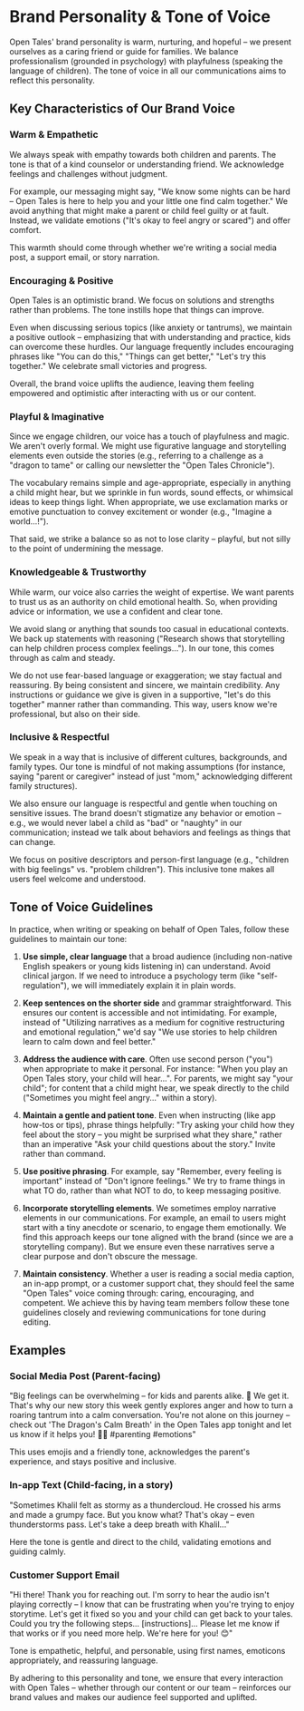# Brand Personality & Tone of Voice

Open Tales' brand personality is warm, nurturing, and hopeful – we present ourselves as a caring friend or guide for families. We balance professionalism (grounded in psychology) with playfulness (speaking the language of children). The tone of voice in all our communications aims to reflect this personality.

## Key Characteristics of Our Brand Voice

### Warm & Empathetic
We always speak with empathy towards both children and parents. The tone is that of a kind counselor or understanding friend. We acknowledge feelings and challenges without judgment.

For example, our messaging might say, "We know some nights can be hard – Open Tales is here to help you and your little one find calm together." We avoid anything that might make a parent or child feel guilty or at fault. Instead, we validate emotions ("It's okay to feel angry or scared") and offer comfort.

This warmth should come through whether we're writing a social media post, a support email, or story narration.

### Encouraging & Positive
Open Tales is an optimistic brand. We focus on solutions and strengths rather than problems. The tone instills hope that things can improve.

Even when discussing serious topics (like anxiety or tantrums), we maintain a positive outlook – emphasizing that with understanding and practice, kids can overcome these hurdles. Our language frequently includes encouraging phrases like "You can do this," "Things can get better," "Let's try this together." We celebrate small victories and progress.

Overall, the brand voice uplifts the audience, leaving them feeling empowered and optimistic after interacting with us or our content.

### Playful & Imaginative
Since we engage children, our voice has a touch of playfulness and magic. We aren't overly formal. We might use figurative language and storytelling elements even outside the stories (e.g., referring to a challenge as a "dragon to tame" or calling our newsletter the "Open Tales Chronicle").

The vocabulary remains simple and age-appropriate, especially in anything a child might hear, but we sprinkle in fun words, sound effects, or whimsical ideas to keep things light. When appropriate, we use exclamation marks or emotive punctuation to convey excitement or wonder (e.g., "Imagine a world…!").

That said, we strike a balance so as not to lose clarity – playful, but not silly to the point of undermining the message.

### Knowledgeable & Trustworthy
While warm, our voice also carries the weight of expertise. We want parents to trust us as an authority on child emotional health. So, when providing advice or information, we use a confident and clear tone.

We avoid slang or anything that sounds too casual in educational contexts. We back up statements with reasoning ("Research shows that storytelling can help children process complex feelings…"). In our tone, this comes through as calm and steady.

We do not use fear-based language or exaggeration; we stay factual and reassuring. By being consistent and sincere, we maintain credibility. Any instructions or guidance we give is given in a supportive, "let's do this together" manner rather than commanding. This way, users know we're professional, but also on their side.

### Inclusive & Respectful
We speak in a way that is inclusive of different cultures, backgrounds, and family types. Our tone is mindful of not making assumptions (for instance, saying "parent or caregiver" instead of just "mom," acknowledging different family structures).

We also ensure our language is respectful and gentle when touching on sensitive issues. The brand doesn't stigmatize any behavior or emotion – e.g., we would never label a child as "bad" or "naughty" in our communication; instead we talk about behaviors and feelings as things that can change.

We focus on positive descriptors and person-first language (e.g., "children with big feelings" vs. "problem children"). This inclusive tone makes all users feel welcome and understood.

## Tone of Voice Guidelines

In practice, when writing or speaking on behalf of Open Tales, follow these guidelines to maintain our tone:

1. **Use simple, clear language** that a broad audience (including non-native English speakers or young kids listening in) can understand. Avoid clinical jargon. If we need to introduce a psychology term (like "self-regulation"), we will immediately explain it in plain words.

2. **Keep sentences on the shorter side** and grammar straightforward. This ensures our content is accessible and not intimidating. For example, instead of "Utilizing narratives as a medium for cognitive restructuring and emotional regulation," we'd say "We use stories to help children learn to calm down and feel better."

3. **Address the audience with care**. Often use second person ("you") when appropriate to make it personal. For instance: "When you play an Open Tales story, your child will hear…". For parents, we might say "your child"; for content that a child might hear, we speak directly to the child ("Sometimes you might feel angry…" within a story).

4. **Maintain a gentle and patient tone**. Even when instructing (like app how-tos or tips), phrase things helpfully: "Try asking your child how they feel about the story – you might be surprised what they share," rather than an imperative "Ask your child questions about the story." Invite rather than command.

5. **Use positive phrasing**. For example, say "Remember, every feeling is important" instead of "Don't ignore feelings." We try to frame things in what TO do, rather than what NOT to do, to keep messaging positive.

6. **Incorporate storytelling elements**. We sometimes employ narrative elements in our communications. For example, an email to users might start with a tiny anecdote or scenario, to engage them emotionally. We find this approach keeps our tone aligned with the brand (since we are a storytelling company). But we ensure even these narratives serve a clear purpose and don't obscure the message.

7. **Maintain consistency**. Whether a user is reading a social media caption, an in-app prompt, or a customer support chat, they should feel the same "Open Tales" voice coming through: caring, encouraging, and competent. We achieve this by having team members follow these tone guidelines closely and reviewing communications for tone during editing.

## Examples

### Social Media Post (Parent-facing)
"Big feelings can be overwhelming – for kids and parents alike. 💜 We get it. That's why our new story this week gently explores anger and how to turn a roaring tantrum into a calm conversation. You're not alone on this journey – check out 'The Dragon's Calm Breath' in the Open Tales app tonight and let us know if it helps you! 🐉✨ #parenting #emotions"

This uses emojis and a friendly tone, acknowledges the parent's experience, and stays positive and inclusive.

### In-app Text (Child-facing, in a story)
"Sometimes Khalil felt as stormy as a thundercloud. He crossed his arms and made a grumpy face. But you know what? That's okay – even thunderstorms pass. Let's take a deep breath with Khalil..."

Here the tone is gentle and direct to the child, validating emotions and guiding calmly.

### Customer Support Email
"Hi there! Thank you for reaching out. I'm sorry to hear the audio isn't playing correctly – I know that can be frustrating when you're trying to enjoy storytime. Let's get it fixed so you and your child can get back to your tales. Could you try the following steps... [instructions]... Please let me know if that works or if you need more help. We're here for you! 😊"

Tone is empathetic, helpful, and personable, using first names, emoticons appropriately, and reassuring language.

By adhering to this personality and tone, we ensure that every interaction with Open Tales – whether through our content or our team – reinforces our brand values and makes our audience feel supported and uplifted.
